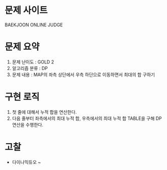 # 문제 사이트
BAEKJOON ONLINE JUDGE


# 문제 요약
1. 문제 난이도 : GOLD 2
2. 알고리즘 분류 : DP
3. 문제 내용 : MAP의 좌측 상단에서 우측 하단으로 이동하면서 최대의 합 구하기

# 구현 로직
1. 첫 줄에 대해서 누적 합을 연산한다.
2. 다음 줄부터 좌측에서의 최대 누적 합, 우측에서의 최대 누적 합 TABLE을 구해 DP 연산을 수행한다.

# 고찰
- 다이나믹듀오 ~